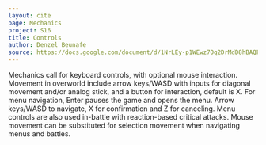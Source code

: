 ```yaml
---
layout: cite
page: Mechanics
project: S16
title: Controls
author: Denzel Beunafe
source: https://docs.google.com/document/d/1NrLEy-p1WEwz7Oq2DrMdD8hBAQFW9rioQyi4rslvMqE/edit?usp=sharing
---
```

Mechanics call for keyboard controls, with optional mouse interaction. Movement in overworld include arrow keys/WASD with inputs for diagonal movement and/or analog stick, and a button for interaction, default is X. For menu navigation, Enter pauses the game and opens the menu. Arrow keys/WASD to navigate, X for confirmation and Z for canceling. Menu controls are also used in-battle with reaction-based critical attacks. Mouse movement can be substituted for selection movement when navigating menus and battles.
